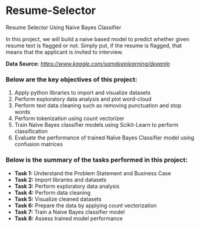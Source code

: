 # Resume-Selector
Resume Selector Using Naive Bayes Classifier


In this project, we will build a naive based model to predict whether given resume text is flagged or not. Simply put, if the resume is flagged, that means that the applicant is invited to interview.

 __Data Source:__ *https://www.kaggle.com/samdeeplearning/deepnlp*

### Below are the key objectives of this project:
1.	Apply python libraries to import and visualize datasets
2.	Perform exploratory data analysis and plot word-cloud
3.	Perform text data cleaning such as removing punctuation and stop words
4.	Perform tokenization using count vectorizer
5.	Train Naïve Bayes classifier models using Scikit-Learn to perform classification
6.	Evaluate the performance of trained Naïve Bayes Classifier model using confusion matrices

### Below is the summary of the tasks performed in this project:
- __Task 1:__ Understand the Problem Statement and Business Case
- __Task 2:__ Import libraries and datasets
- __Task 3:__ Perform exploratory data analysis
- __Task 4:__ Perform data cleaning
- __Task 5:__ Visualize cleaned datasets
- __Task 6:__ Prepare the data by applying count vectorization
- __Task 7:__ Train a Naive Bayes classifier model 
- __Task 8:__ Assess trained model performance
